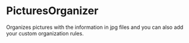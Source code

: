 PicturesOrganizer
=================

Organizes pictures with the information in jpg files and you can also add your custom organization rules.
